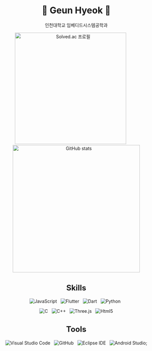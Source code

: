 <div align="center">
  <div>
  <h1>👋 Geun Hyeok  👋</h1>
  <p style="font-size: 14px;">인천대학교 임베디드시스템공학과</p>
</div>
  <p align="center">
  <a href="https://solved.ac/kc1595"><img src="http://mazassumnida.wtf/api/generate_badge?boj=kc1595" alt="Solved.ac 프로필" width="350"></a>
  &nbsp;&nbsp;&nbsp;&nbsp;&nbsp;&nbsp;&nbsp;&nbsp;
  <a href="https://github.com/GeunH"><img src="https://github-readme-stats.vercel.app/api?username=GeunH&show_icons=true&theme=radical" alt="GitHub stats" width="400"></a>
</p>
  <h2 style="font-size: 24px;">Skills</h2>
  <p align="center">
  <img src="https://img.shields.io/badge/JavaScript-F7DF1E.svg?&style=for-the-badge&logo=JavaScript&logoColor=black" alt="JavaScript">&nbsp;&nbsp;
  <img src="https://img.shields.io/badge/Flutter-02569B.svg?&style=for-the-badge&logo=Flutter&logoColor=white" alt="Flutter">&nbsp;&nbsp;
  <img src="https://img.shields.io/badge/Dart-0175C2.svg?&style=for-the-badge&logo=Dart&logoColor=white" alt="Dart">&nbsp;&nbsp;
  <img src="https://img.shields.io/badge/Python-3776AB.svg?&style=for-the-badge&logo=Python&logoColor=yellow" alt="Python">&nbsp;&nbsp;
    </p>
   <p align="center">
  <img src="https://img.shields.io/badge/C-A8B9CC.svg?&style=for-the-badge&logo=C&logoColor=black" alt="C">&nbsp;&nbsp;
  <img src="https://img.shields.io/badge/C++-00599C.svg?&style=for-the-badge&logo=cplusplus&logoColor=yellow" alt="C++">&nbsp;&nbsp;
  <img src="https://img.shields.io/badge/Three.js-000000.svg?&style=for-the-badge&logo=Three.js&logoColor=white" alt="Three.js">&nbsp;&nbsp;
   <img src="https://img.shields.io/badge/Html5-E34F26.svg?&style=for-the-badge&logo=Html5&logoColor=white" alt="Html5">
</p>
   <h2 style="font-size: 24px;">Tools</h2>
   <p align = "center">
     <img src="https://img.shields.io/badge/Visual Studio Code-007ACC.svg?&style=for-the-badge&logo=Visual Studio Code&logoColor=white" alt="Visual Studio Code">&nbsp;&nbsp;
     <img src="https://img.shields.io/badge/GitHub-181717.svg?&style=for-the-badge&logo=GitHub&logoColor=white" alt="GitHub">&nbsp;&nbsp;
     <img src="https://img.shields.io/badge/Eclipse IDE-2C2255.svg?&style=for-the-badge&logo=Eclipse IDE&logoColor=white" alt="Eclipse IDE">&nbsp;&nbsp;
     <img src="https://img.shields.io/badge/Android Studio-3DDC84.svg?&style=for-the-badge&logo=Android Studio&logoColor=white" alt="Android Studio">;
  </p>

</div>
